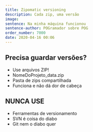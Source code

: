 ```yaml
---
title: Zipomatic versioning
description: Cada zip, uma versão
image: 
sentence: Na minha máquina funcionou
sentence-author: POGramador sobre POG
order_number: 7000
date: 2020-04-16 00:06
---
```


## Precisa guardar versões?

* Use arquivos ZIP!
* NomeDoProjeto_data.zip
* Pasta de zips compartilhada
* Funciona e não dá dor de cabeça

## NUNCA USE

* Ferramentas de versionamento
* SVN é coisa do diabo
* Git nem o diabo quer
